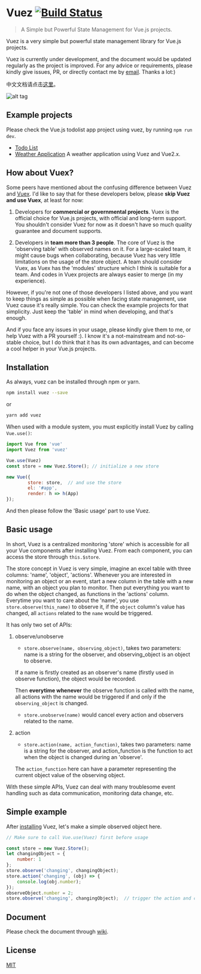 # Vuez [![Build Status](https://travis-ci.org/markselby9/vuez.svg?branch=develop)](https://travis-ci.org/markselby9/vuez)

> A Simple but Powerful State Management for Vue.js projects.

Vuez is a very simple but powerful state management library for Vue.js projects.

Vuez is currently under development, and the document would be updated regularly as the project is improved.
 For any advice or requirements, please kindly give issues, PR, or directly contact me by [email](mailto:markselbyfcy@gmail.com). Thanks a lot:)

中文文档请点击[这里](https://github.com/markselby9/vuez/wiki/Document_zh)。

![alt tag](https://cloud.githubusercontent.com/assets/3454734/25782362/203fa0b2-337c-11e7-8b2d-9486625edc2b.png)


## Example projects

Please check the Vue.js todolist app project using vuez, by running `npm run dev`.

- [Todo List](https://github.com/markselby9/vuez/tree/develop/examples/todolist)
- [Weather Application](https://github.com/markselby9/vue2-vuez-weather) A weather application using Vuez and Vue2.x.


## How about Vuex?

Some peers have mentioned about the confusing difference between Vuez and [Vuex](https://vuex.vuejs.org/). I'd like to say that for these developers below, please **skip Vuez and use Vuex**, at least for now:

1. Developers for **commercial or governmental projects**. Vuex is the official choice for Vue.js projects, with official and long-term support. You shouldn't consider Vuez for now as it doesn't have so much quality guarantee and document supports.

2. Developers in **team more than 3 people**. The core of Vuez is the 'observing table' with observed names on it. For a large-scaled team, it might cause bugs when collaborating, because Vuez has very little limitations on the usage of the store object. A team should consider Vuex, as Vuex has the 'modules' structure which I think is suitable for a team. And codes in Vuex projects are always easier to merge (in my experience).

However, if you're not one of those developers I listed above, and you want to keep things as simple as possible when facing state management, use Vuez cause it's really simple. You can check the example projects for that simplicity. Just keep the 'table' in mind when developing, and that's enough.

And if you face any issues in your usage, please kindly give them to me, or help Vuez with a PR yourself :). I know it's a not-mainstream and not-so-stable choice, but I do think that it has its own advantages, and can become a cool helper in your Vue.js projects.

## Installation

As always, vuez can be installed through npm or yarn.

``` bash
npm install vuez --save
```

or

``` bash
yarn add vuez
```

When used with a module system, you must explicitly install Vuez by calling `Vue.use()`:

``` js
import Vue from 'vue'
import Vuez from 'vuez'

Vue.use(Vuez)
const store = new Vuez.Store(); // initialize a new store

new Vue({
		store: store,  // and use the store
		el: '#app',
		render: h => h(App)
});
```

And then please follow the 'Basic usage' part to use Vuez.

## Basic usage

In short, Vuez is a centralized monitoring 'store' which is accessible for all your Vue components after installing Vuez.
From each component, you can access the store through `this.$store`.

The store concept in Vuez is very simple, imagine an excel table with three columns: 'name', 'object', 'actions'. Whenever you are interested in monitoring an object or an event, start a new column in the table with a new name, with an object you plan to monitor.
 Then put everything you want to do when the object changed, as functions in the 'actions' column. Everytime you want to care about the 'name', you use `store.observe(this_name)` to observe it, if the `object` column's value has changed, all `actions` related to the `name` would be triggered.

It has only two set of APIs:

1. observe/unobserve
    + `store.observe(name, observing_object)`, takes two parameters: name is a string for the observer, and observing_object is an object to observe.

    If a name is firstly created as an observer's name (firstly used in observe function), the object would be recorded.

    Then **everytime whenever** the observe function is called with the name, all actions with the name would be triggered if and only if the `observing_object` is changed.

    + `store.unobserve(name)` would cancel every action and observers related to the name.

2. action
    + `store.action(name, action_function)`, takes two parameters: name is a string for the observer, and action_function is the function to act when the object is changed during an 'observe'.

    The `action_function` here can have a parameter representing the current object value of the observing object.

With these simple APIs, Vuez can deal with many troublesome event handling such as data communication, monitoring data change, etc.

## Simple example

After [installing](installation.md) Vuez, let's make a simple observed object here.

``` js
// Make sure to call Vue.use(Vuez) first before usage

const store = new Vuez.Store();
let changingObject = {
    number: 1
};
store.observe('changing', changingObject);
store.action('changing', (obj) => {
    console.log(obj.number);
});
observeObject.number = 2;
store.observe('changing', changingObject);  // trigger the action and console would show '2'
```

## Document

Please check the document through [wiki](https://github.com/markselby9/vuez/wiki/Document).

## License

[MIT](http://opensource.org/licenses/MIT)
